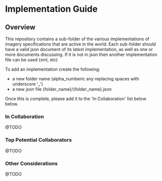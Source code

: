 # Implementation Guide

## Overview

This repository contains a sub-folder of the various implementations of imagery specifications that are active in the world. Each sub-folder should have a valid json document of its latest implementation, as well as one or more documents discussing. If it is not in json then another implementation file can be used (xml, etc) 

To add an implementation create the following:

* a new folder name (alpha_numberic any replacing spaces with underscore '_') 
* a new json file {folder_name}/{folder_name}.json

Once this is complete, please  add it to the 'In Collaboration' list below
below.

### In Collaboration

@TODO

### Top Potential Collaborators

@TODO

### Other Considerations

@TODO
